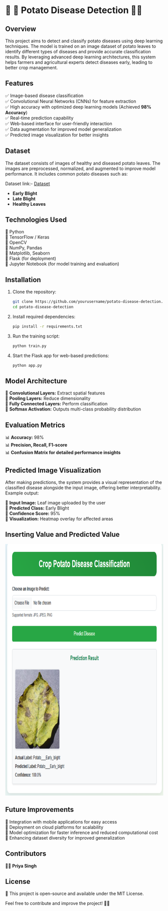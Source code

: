 # 🌿 🥔 Potato Disease Detection  🥔🌿

## Overview
This project aims to detect and classify potato diseases using deep learning techniques. The model is trained on an image dataset of potato leaves to identify different types of diseases and provide accurate classification results. By leveraging advanced deep learning architectures, this system helps farmers and agricultural experts detect diseases early, leading to better crop management.

## Features
✅ Image-based disease classification  
✅ Convolutional Neural Networks (CNNs) for feature extraction  
✅ High accuracy with optimized deep learning models (Achieved **98% Accuracy**)  
✅ Real-time prediction capability  
✅ Web-based interface for user-friendly interaction  
✅ Data augmentation for improved model generalization  
✅ Predicted image visualization for better insights  

## Dataset
The dataset consists of images of healthy and diseased potato leaves. The images are preprocessed, normalized, and augmented to improve model performance. It includes common potato diseases such as:

Dataset link:-  [Dataset](https://github.com/SinghPriya5/SinghPriya5-Potato-Disease-Classification-Using-CNN/tree/main/PlantVillage)

- **Early Blight**
- **Late Blight**
- **Healthy Leaves**

## Technologies Used
🚀 Python  
🚀 TensorFlow / Keras  
🚀 OpenCV  
🚀 NumPy, Pandas  
🚀 Matplotlib, Seaborn  
🚀 Flask (for deployment)  
🚀 Jupyter Notebook (for model training and evaluation)  

## Installation
1. Clone the repository:
   ```sh
   git clone https://github.com/yourusername/potato-disease-detection.git
   cd potato-disease-detection
   ```
2. Install required dependencies:
   ```sh
   pip install -r requirements.txt
   ```
3. Run the training script:
   ```sh
   python train.py
   ```
4. Start the Flask app for web-based predictions:
   ```sh
   python app.py
   ```

## Model Architecture
🔹 **Convolutional Layers:** Extract spatial features  
🔹 **Pooling Layers:** Reduce dimensionality  
🔹 **Fully Connected Layers:** Perform classification  
🔹 **Softmax Activation:** Outputs multi-class probability distribution  

## Evaluation Metrics
📊 **Accuracy:** 98%  
📊 **Precision, Recall, F1-score**  
📊 **Confusion Matrix for detailed performance insights**  

## Predicted Image Visualization
After making predictions, the system provides a visual representation of the classified disease alongside the input image, offering better interpretability. Example output:

📌 **Input Image:** Leaf image uploaded by the user  
📌 **Predicted Class:** Early Blight  
📌 **Confidence Score:** 95%  
📌 **Visualization:** Heatmap overlay for affected areas  
## Inserting Value and Predicted Value

<p align="center">
  <img src="https://github.com/SinghPriya5/SinghPriya5-Potato-Disease-Classification-Using-CNN/blob/main/Potato%20Disease.png" alt="Inserting Value" width="800" height="800">
</p>

## Future Improvements
🚀 Integration with mobile applications for easy access  
🚀 Deployment on cloud platforms for scalability  
🚀 Model optimization for faster inference and reduced computational cost  
🚀 Enhancing dataset diversity for improved generalization  

## Contributors
👩‍💻 **Priya Singh**

## License
📜 This project is open-source and available under the MIT License.

Feel free to contribute and improve the project! 🚀🥔


